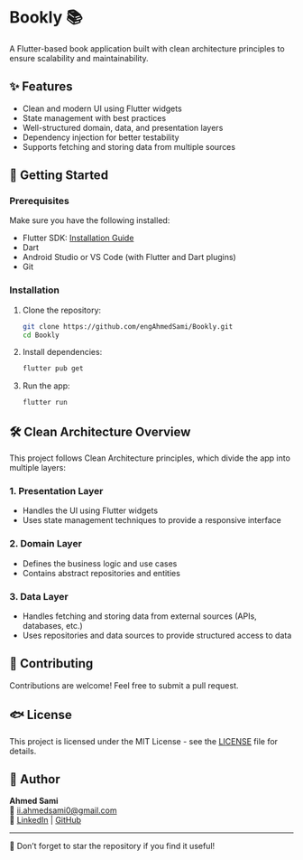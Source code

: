 # Bookly 📚

A Flutter-based book application built with clean architecture principles to ensure scalability and maintainability.

## ✨ Features

- Clean and modern UI using Flutter widgets
- State management with best practices
- Well-structured domain, data, and presentation layers
- Dependency injection for better testability
- Supports fetching and storing data from multiple sources

## 🚀 Getting Started

### Prerequisites

Make sure you have the following installed:

- Flutter SDK: [Installation Guide](https://flutter.dev/docs/get-started/install)
- Dart
- Android Studio or VS Code (with Flutter and Dart plugins)
- Git

### Installation

1. Clone the repository:
   ```sh
   git clone https://github.com/engAhmedSami/Bookly.git
   cd Bookly
   ```

2. Install dependencies:
   ```sh
   flutter pub get
   ```

3. Run the app:
   ```sh
   flutter run
   ```

## 🛠️ Clean Architecture Overview

This project follows Clean Architecture principles, which divide the app into multiple layers:

### **1. Presentation Layer**
- Handles the UI using Flutter widgets
- Uses state management techniques to provide a responsive interface

### **2. Domain Layer**
- Defines the business logic and use cases
- Contains abstract repositories and entities

### **3. Data Layer**
- Handles fetching and storing data from external sources (APIs, databases, etc.)
- Uses repositories and data sources to provide structured access to data

## 🤝 Contributing

Contributions are welcome! Feel free to submit a pull request.

## 🐟 License

This project is licensed under the MIT License - see the [LICENSE](LICENSE) file for details.

## 👤 Author

**Ahmed Sami**  
📧 [ii.ahmedsami0@gmail.com](mailto:ii.ahmedsami0@gmail.com)  
🔗 [LinkedIn](http://www.linkedin.com/in/ahmedsami011) | [GitHub](https://github.com/engAhmedSami)

---

🌟 Don’t forget to star the repository if you find it useful!

